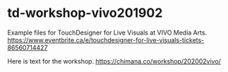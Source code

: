 # td-workshop-vivo201902

Example files for TouchDesigner for Live Visuals at VIVO Media Arts.
https://www.eventbrite.ca/e/touchdesigner-for-live-visuals-tickets-86560714427

Here is text for the workshop.
https://chimana.co/workshop/202002vivo/